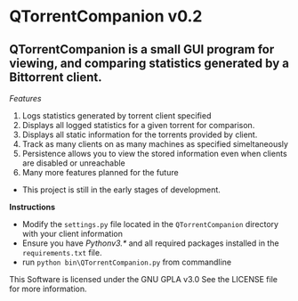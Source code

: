 # QTorrentCompanion  v0.2

QTorrentCompanion is a small GUI program for viewing, and comparing statistics generated by a Bittorrent client.
-------------

*Features*

1. Logs statistics generated by torrent client specified
2. Displays all logged statistics for a given torrent for comparison.
3. Displays all static information for the torrents provided by client.
4. Track as many clients on as many machines as specified simeltaneously
5. Persistence allows you to view the stored information even when clients are disabled or unreachable
6. Many more features planned for the future

- This project is still in the early stages of development.

**Instructions**
* Modify the `settings.py` file located in the `QTorrentCompanion` directory with your client information
* Ensure you have _Pythonv3.*_ and all required packages installed in the `requirements.txt` file.
* run `python bin\QTorrentCompanion.py` from commandline


This Software is licensed under the GNU GPLA v3.0
See the LICENSE file for more information.